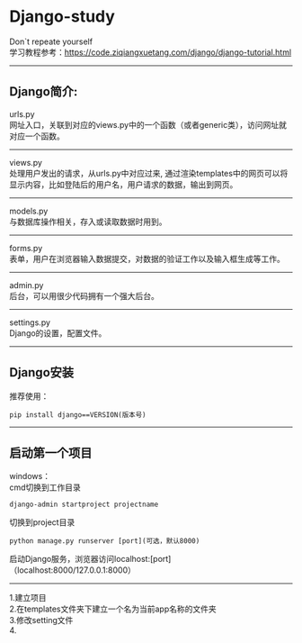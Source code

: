 # Django-study
Don`t repeate yourself  
学习教程参考：https://code.ziqiangxuetang.com/django/django-tutorial.html
***
## Django简介:  

urls.py  
网址入口，关联到对应的views.py中的一个函数（或者generic类），访问网址就对应一个函数。  
***
views.py  
处理用户发出的请求，从urls.py中对应过来, 通过渲染templates中的网页可以将显示内容，比如登陆后的用户名，用户请求的数据，输出到网页。
***
models.py  
与数据库操作相关，存入或读取数据时用到。
***
forms.py  
表单，用户在浏览器输入数据提交，对数据的验证工作以及输入框生成等工作。  
***
admin.py  
后台，可以用很少代码拥有一个强大后台。
***
settings.py  
Django的设置，配置文件。  
***
## Django安装  
推荐使用：  
```
pip install django==VERSION(版本号) 

```  
*** 
## 启动第一个项目
windows：  
cmd切换到工作目录
```
django-admin startproject projectname
```
切换到project目录  
```
python manage.py runserver [port](可选，默认8000)
```
启动Django服务，浏览器访问localhost:[port]（localhost:8000/127.0.0.1:8000） 
***
1.建立项目  
2.在templates文件夹下建立一个名为当前app名称的文件夹  
3.修改setting文件  
4.